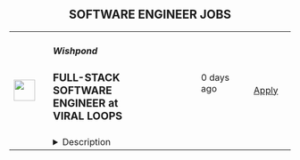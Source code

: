 <div align="center"><h2>SOFTWARE ENGINEER JOBS</h2></div><table><tr>
                <td width="100" height="100" rowspan="2">
                    <img src="https://scontent.fcmb4-2.fna.fbcdn.net/v/t39.30808-6/273499217_5218973671480777_3308731762242867065_n.jpg?_nc_cat=110&ccb=1-7&_nc_sid=efb6e6&_nc_ohc=YDi_Wd17RD8AX9wXcyR&_nc_zt=23&_nc_ht=scontent.fcmb4-2.fna&oh=00_AfB4sOOYpj6VyDSuvvuqhVnZbH22m89SqG99HwaOa-uslw&oe=65BE4336" width="38px" height="auto">
                </td>
                <td width="300">
                    <h5>Wishpond</h5>
                    <h3>FULL-STACK SOFTWARE ENGINEER at VIRAL LOOPS</h3>
                </td>
                <td width="300">
                    <code></code>
                </td>
                <td width="200">
                <text>0 days ago</text>
                </td>
                <td width="100" rowspan="2">
                <a href="https://jobs.lever.co/wishpond/4138f211-75f5-48de-bf5e-b4b61bc93db9" align="right" target="_blank">Apply</a>
                </td>
            </tr>
            <tr>
                <td colspan="3">
                <details><summary>Description</summary>
                <div><b style="font-size: 18px">Wishpond Technologies currently has the position of Full-Stack Software Engineer available and we’re excited to tell you about it !</b></div><div><br></div><div><b style="font-size: 24px">ABOUT VIRAL LOOPS</b></div><div>Viral Loops is a fast-growing, innovative tech company specializing in growth marketing solutions. We work with businesses of all sizes to design and execute viral marketing campaigns that leverage the power of social media and user engagement. With a focus on delivering top-notch user experiences, we are searching for a talented Full-Stack Software Engineer to join our dynamic engineering team.</div><div><br></div><div>Since 2022 Viral Loops is a subsidiary of Wishpond Technologies. Founded in 2009, Wishpond is a rapidly growing technology company providing digital marketing solutions targeted at small businesses. Wishpond serves over 3,000 customers in various industries and sizes, from startups to large Fortune 500 companies. Wishpond has a rapidly growing global headcount and continues to hire dedicated and qualified employees and contractors who have what it takes to scale a successful software company. To learn more about Wishpond, please visit <a href="http://www.wishpond.com" class="postings-link">www.wishpond.com</a></div><div><br></div><div><b style="font-size: 24px">OVERVIEW</b></div><div>As a Full-Stack Software Engineer, you will work on developing and maintaining our cutting-edge viral marketing platform. You will be responsible for both frontend and backend development, focusing on creating scalable and high-quality software solutions that meet the needs of our clients.</div><div><br></div><div><b style="font-size: 24px">RESPONSIBILITIES</b></div><div>• Collaborate with cross-functional teams to design, develop, and launch new features</div><div>• Write clean, maintainable, and scalable code</div><div>• Develop robust and user-friendly web applications</div><div>• Implement and manage databases using SQL</div><div>• Troubleshoot and optimize existing applications</div><div>• Engage in code reviews and contribute to team knowledge-sharing</div><div>• Other duties as assigned</div><div><span style="font-size: 24px">&nbsp;</span></div><div><b style="font-size: 24px">QUALIFICATIONS</b></div><div>• At least 2 years of professional experience with JavaScript and TypeScript</div><div>• Experience with SQL databases such as MySQL, PostgreSQL, or MSSQL</div><div>• Proficiency in at least one modern web framework like Angular, React, or Vue</div><div>• Solid understanding of HTML, CSS, and responsive design</div><div>• Experience with Git version control</div><div>• Experience with cloud computing platforms like AWS, GCP, or Azure is an asset</div><div>• Familiarity with containerization technologies like Docker is an asset</div><div>• Must be very detail-oriented, creative, and have a passion for helping others achieve their goals</div><div>• Self-motivated with the ability to establish and maintain solid relationships through a client-first mentality&nbsp;</div><div>• As part of a diverse team, ability to work both independently and collaboratively in a fast-paced, results-oriented environment</div><div>• Must be technical, analytical, and have the ability to manage complex projects seamlessly</div><div>• Organized, administratively strong, great time management, and have solid writing, phone, and general communication skills</div><div>• Fluent in English (spoken and written). Knowledge of a second language is considered an asset</div><div>• Willing to participate in ongoing education and training for the role</div><div>&nbsp;</div><div><b style="font-size: 24px">WORK ENVIRONMENT</b></div><div>• Given the nature of this role, it is expected that the successful candidate will provide their own workstation, computer, headset, and have a fast and reliable internet connection. Certain roles will be required to utilize and or download company-approved software.</div><div>• This position is expected to work European timezones.</div><div>• Due to the nature of this role, we may verify backgrounds, including conducting employment references, criminal records, and credit checks.</div><div>• Once hired, the successful candidate must provide valid governmental photo ID and proof of residential address.</div><div>&nbsp;</div><div><b style="font-size: 24px">GREAT REASONS TO APPLY FOR THIS ROLE</b><span style="font-size: 24px">&nbsp;</span></div><div>• Fully remote position allowing you to <b>work from your home anywhere in the world !</b></div><div>• Exciting and dynamic environment with a great leadership team&nbsp;</div><div>•&nbsp;Comprehensive training program and regular performance reviews to facilitate your success</div><div>•&nbsp;Competitive compensation based on experience and proven abilities</div><div>• Great referral programs with incentives and bonuses</div><div>•&nbsp;Unbelievable product discounts when you use our products for your own business</div><div>•&nbsp;A global workforce of multi-cultural and talented colleagues&nbsp;</div><div>• A close-knit operation with amazing growth opportunities for your personal development</div><div>• A high growth SaaS technology company publicly traded on the TSX Venture Exchange</div><div>• Corporate headquarters in beautiful Vancouver, British Columbia, Canada</div><div>• Access to our education credits program and so much more !</div><div>&nbsp;</div><div><b style="font-size: 24px">ABOUT US</b><span style="font-size: 18px">&nbsp;</span></div><div>Founded in 2009, Wishpond is a rapidly growing technology company providing digital marketing solutions targeted at small businesses.&nbsp; The cloud-based platform includes landing pages, social promotions, website pop-ups, online forms, and lead activity tracking. Wishpond has a dedicated team of professional project managers, designers, copywriters, and developers who provide marketing services tailored to our individual clients.</div><div>&nbsp;</div><div>Wishpond serves over 3,000 customers in various industries and sizes, from startups to large fortune 500 companies. Wishpond has a rapidly growing global headcount and continues to hire dedicated and qualified employees and contractors who have what it takes to scale a successful software company.</div><div><br></div><div> To learn more about Wishpond Technologies, please visit our website or any of our social media platforms:</div><div>&nbsp;</div><div>• Website: <a href="http://www.wishpond.com" class="postings-link">www.wishpond.com</a></div><div>• Instagram: @wishpondofficial</div><div>• Twitter: Wishpond</div><div>•  Youtube: Thewishpond</div><div>•&nbsp;LinkedIn : Wishpond</div><div>&nbsp;</div><div><b style="font-size: 24px">APPLICATION PROCESS</b></div><div><b>If you are interested in applying for this exciting opportunity, please provide an updated resume in English (PDF or Word formats only), quoting the position title in the subject line of your cover letter</b></div><div>&nbsp;</div><div>Wishpond Technologies is an equal opportunity employer committed to hiring a diverse workforce and sustaining an inclusive culture that does not discriminate on the basis of disability, status or any other basis protected under legislation.</div><div>&nbsp;</div><div>We thank all applicants in advance for their interest in this position however due to the volume of applications we receive, we are unable to respond to phone, email or agency inquiries.</div><div>&nbsp;</div>
                </details>
                </td>
            </tr></table>